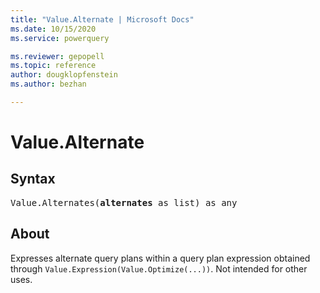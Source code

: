 ```yaml
---
title: "Value.Alternate | Microsoft Docs"
ms.date: 10/15/2020
ms.service: powerquery

ms.reviewer: gepopell
ms.topic: reference
author: dougklopfenstein
ms.author: bezhan

---
```

# Value.Alternate

## Syntax

<pre>
Value.Alternates(<b>alternates</b> as list) as any
</pre>
  
## About  
Expresses alternate query plans within a query plan expression obtained through `Value.Expression(Value.Optimize(...))`. Not intended for other uses.
